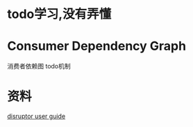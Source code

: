 
# todo学习,没有弄懂

# Consumer Dependency Graph
消费者依赖图
todo机制


# 资料
[disruptor user guide](https://lmax-exchange.github.io/disruptor/user-guide/index.html)